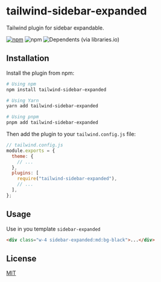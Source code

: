 # tailwind-sidebar-expanded

Tailwind plugin for sidebar expandable.

[![npm](https://img.shields.io/npm/v/tailwind-sidebar-expanded)](https://www.npmjs.com/package/tailwind-sidebar-expanded)
![npm](https://img.shields.io/npm/dt/tailwind-sidebar-expanded)
![Dependents (via libraries.io)](https://img.shields.io/librariesio/dependents/npm/tailwind-sidebar-expanded?0)

## Installation

Install the plugin from npm:

```sh
# Using npm
npm install tailwind-sidebar-expanded

# Using Yarn
yarn add tailwind-sidebar-expanded

# Using pnpm
pnpm add tailwind-sidebar-expanded
```

Then add the plugin to your `tailwind.config.js` file:

```js
// tailwind.config.js
module.exports = {
  theme: {
    // ...
  },
  plugins: [
    require("tailwind-sidebar-expanded"),
    // ...
  ],
};
```

## Usage

Use in you template `sidebar-expanded`

```html
<div class="w-4 sidebar-expanded:md:bg-black">...</div>
```

## License

[MIT](./LICENSE)

